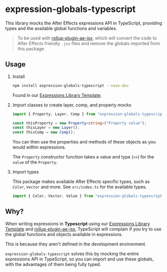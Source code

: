 # expression-globals-typescript

This library mocks the After Effects expressions API in TypeScript, providing types and the available global functions and variables.

> To be used with [rollup-plugin-ae-jsx](https://www.npmjs.com/package/rollup-plugin-ae-jsx), which will convert the code to After Effects friendly `.jsx` files and remove the globals imported from this package.

## Usage

1. Install

   ```sh
   npm install expression-globals-typescript --save-dev
   ```

   Found in our [Expressions Library Template](https://github.com/motiondeveloper/expressions-library-template).

2. Import classes to create layer, comp, and property mocks

   ```ts
   import { Property, Layer, Comp } from "expression-globals-typescript";

   const thisProperty = new Property<string>("Property value");
   const thisLayer = new Layer();
   const thisComp = new Comp();
   ```

   You can then use the properties and methods of these objects as you would within expressions.

   The `Property` constructor function takes a value and type (`<>`) for the `value` of the `Property`.

3. Import types

   This package makes available After Effects specific types, such as `Color`, `Vector` and more. See `src/index.ts` for the available types.

   ```js
   import { Color, Vector, Value } from "expression-globals-typescript";
   ```

## Why?

When writing expressions in **Typescript** using our [Expressions Library Template](https://github.com/motiondeveloper/expressions-library-template) and [rollup-plugin-ae-jsx](https://www.npmjs.com/package/rollup-plugin-ae-jsx), TypeScript will complain if you try to use the global functions and objects available in expressions.

This is because they aren't defined in the development environment.

`expression-globals-typescript` solves this by mocking the entire expressions API in TypeScript, so you can import and use these globals, with the advantages of them being fully typed.
